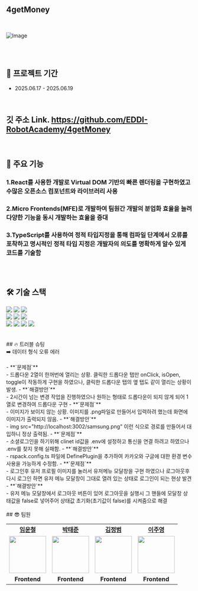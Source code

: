 ## 4getMoney
<br />

![Image](https://github.com/user-attachments/assets/712ad54b-acec-4697-8fa6-039629303a1a)

<br />
<br />

## 📆 프로젝트 기간

- 2025.06.17 - 2025.06.19

<br />

## 깃 주소 Link. https://github.com/EDDI-RobotAcademy/4getMoney

<br />

## 📖 주요 기능

### 1.React를 사용한 개발로 Virtual DOM 기반의 빠른 렌더링을 구현하였고 수많은 오픈소스 컴포넌트와 라이브러리 사용

### 2.Micro Frontends(MFE)로 개발하여 팀원간 개발의 분업화 효율을 늘려 다양한 기능을 동시 개발하는 효율을 증대

### 3.TypeScript를 사용하여 정적 타입지정을 통해 컴파일 단계에서 오류를 포착하고 명시적인 정적 타입 지정은 개발자의 의도를 명확하게 알수 있게 코드를 기술함

<br />
<br />

## 🛠 기술 스택
<div align=left>
  <img src="https://img.shields.io/badge/html5-E34F26?style=for-the-badge&logo=html5&logoColor=white">
  <img src="https://img.shields.io/badge/css-1572B6?style=for-the-badge&logo=css3&logoColor=white">
  <img src="https://img.shields.io/badge/GitHub-100000?style=for-the-badge&logo=github&logoColor=white">
  <br>
  <img src="https://img.shields.io/badge/javascript-F7DF1E?style=for-the-badge&logo=javascript&logoColor=black"> 
  <img src="https://img.shields.io/badge/TypeScript-007ACC?style=for-the-badge&logo=typescript&logoColor=white"> 
  <img src="https://img.shields.io/badge/React-20232A?style=for-the-badge&logo=react&logoColor=61DAFB">
  <br>
  <img src="https://img.shields.io/badge/styled--components-DB7093?style=for-the-badge&logo=styled-components&logoColor=white">
  <img src="https://img.shields.io/badge/recoil-100000?style=for-the-badge&logo=recoil&logoColor=white">
  <img src="https://img.shields.io/badge/kakao_login-FFCD00?style=for-the-badge&logo=kakao&logoColor=white">
  <img src="https://img.shields.io/badge/google_login-4285F4?style=for-the-badge&logo=google&logoColor=white">




  
</div>
<br>
<br>
## 🔥 트러블 슈팅

<summary>➡️ 데이터 형식 오류 에러</summary> 
<br />
- **`문제점`** <br/>
 - 드롭다운 2열이 한꺼번에 열리는 상황. 클릭한 드롭다운 탭만 onClick, isOpen, toggle이 작동하게 구현을 하였으나, 클릭한 드롭다운 탭의 옆 탭도 같이 열리는 상황이 발생.
- **`해결방안`**<br/>
 - 2시간이 넘는 변경 작업을 진행하였으나 원하는 형태로 드롭다운이 되지 않게 되어 1열로 변경하여 드롭다운 구현
- **`문제점`** <br/>
 - 이미지가 보이지 않는 상황. 이미지를 .png파일로 만들어서 입력하려 했는데 화면에 이미지가 출력되지 않음.
- **`해결방안`**<br/>
 - img src="http://localhost:3002/samsung.png"  이런 식으로 경로를 만들어서 대입하니 정상 출력됨.
- **`문제점`** <br/>
 - 소셜로그인을 하기위해 clinet id값을 .env에 설정하고 통신을 연결 하려고 하였으나 .env를 찾지 못해 실패함.
- **`해결방안`**<br/>
 - rspack.config.ts 파일에 DefinePlugin을 추가하여 카카오와 구글에 대한 환경 변수 사용을 가능하게 수정함.
- **`문제점`** <br/>
 - 로그인후 유저 프로필 이미지를 눌러서 유저메뉴 모달창을 구현 하였으나 로그아웃후 다시 로그인 하면 유저 메뉴 모달창이 그대로 열려 있는 상태로 로그인이 되는 현상 발견
- **`해결방안`**<br/>
 - 유저 메뉴 모달창에서 로그아웃 버튼이 있어 로그아웃을 실행시 그 핸들에 모달창 상태값을 false로 넣어주어 상태값 초기화(초기값이 false)를 시켜줌으로 해결

<br />
<br />
## 😎 팀원
<table>
   <tr>
    <td align="center"><b><a href="https://github.com/unchul">임운철</a></b></td>
    <td align="center"><b><a href="https://github.com/Roto90-BackEnd">박태준</a></b></td>
    <td align="center"><b><a href="https://github.com/kim-jeongbeom">김정범</a></b></td>
    <td align="center"><b><a href="https://github.com/Juyoung-LEE1215">이주영</a></b></td>
  </tr>
  <tr>
    <td align="center"><a href="https://github.com/unchul"><img src="https://avatars.githubusercontent.com/u/105141025?v=4" width="100px" /></a></td>
    <td align="center"><a href="https://github.com/Roto90-BackEnd"><img src="https://avatars.githubusercontent.com/u/207959016?v=4" width="100px" /></a></td>
    <td align="center"><a href="https://github.com/kim-jeongbeom"><img src="https://avatars.githubusercontent.com/u/205934808?v=4" width="100px" /></a></td>  
    <td align="center"><a href="https://github.com/Juyoung-LEE1215"><img src="https://avatars.githubusercontent.com/u/207958971?v=4" width="100px" /></a></td>  
  </tr>
  <tr>
    <td align="center"><b>Frontend</b></td>
    <td align="center"><b>Frontend</b></td>
    <td align="center"><b>Frontend</b></td>
    <td align="center"><b>Frontend</b></td>
  </tr>
</table>
